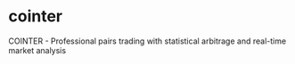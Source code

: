 # cointer
COINTER - Professional pairs trading with statistical arbitrage and real-time market analysis

